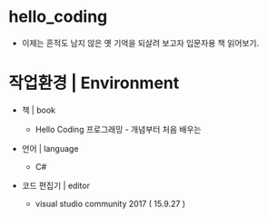# hello_coding

- 이제는 흔적도 남지 않은 옛 기억을 되살려 보고자 입문자용 책 읽어보기.


# 작업환경 | Environment

* 책 | book
  * Hello Coding 프로그래밍 - 개념부터 처음 배우는
  
* 언어 | language
  * C#
  
* 코드 편집기 | editor
  * visual studio community 2017 ( 15.9.27 )
